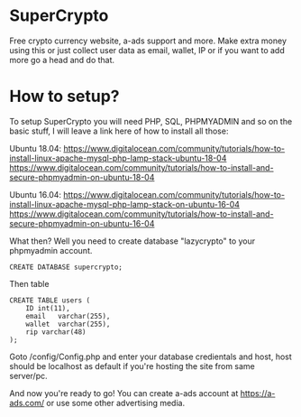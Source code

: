# SuperCrypto
Free crypto currency website, a-ads support and more. Make extra money using this or just collect user data as email, wallet, IP or if you want to add more go a head and do that.

# How to setup?
To setup SuperCrypto you will need PHP, SQL, PHPMYADMIN and so on the basic stuff, I will leave a link here of how to install all those: 

Ubuntu 18.04:
https://www.digitalocean.com/community/tutorials/how-to-install-linux-apache-mysql-php-lamp-stack-ubuntu-18-04
https://www.digitalocean.com/community/tutorials/how-to-install-and-secure-phpmyadmin-on-ubuntu-18-04

Ubuntu 16.04:
https://www.digitalocean.com/community/tutorials/how-to-install-linux-apache-mysql-php-lamp-stack-on-ubuntu-16-04
https://www.digitalocean.com/community/tutorials/how-to-install-and-secure-phpmyadmin-on-ubuntu-16-04

What then? Well you need to create database "lazycrypto" to your phpmyadmin account.
```
CREATE DATABASE supercrypto;
```
Then table 
```
CREATE TABLE users (
    ID int(11),
    email	varchar(255),
    wallet	varchar(255),
    rip	varchar(48)	
); 
```

Goto /config/Config.php and enter your database credientals and host, host should be localhost as default if you're hosting the site from same server/pc.

And now you're ready to go!
You can create a-ads account at https://a-ads.com/ or use some other advertising media.
